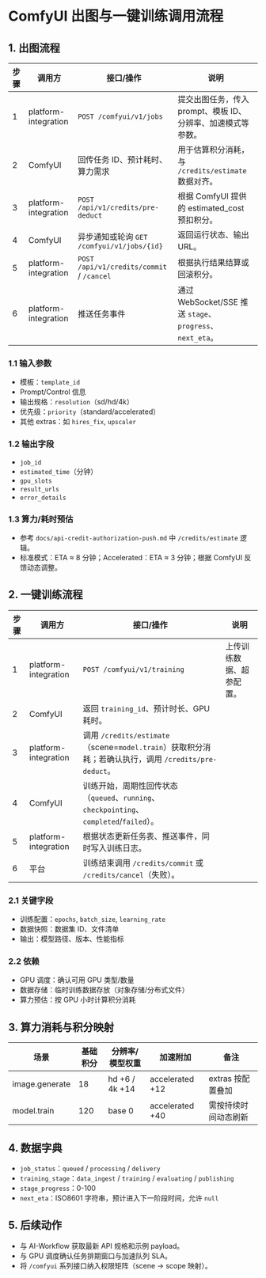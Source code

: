 ﻿# ComfyUI 出图与一键训练调用流程

## 1. 出图流程
| 步骤 | 调用方 | 接口/操作 | 说明 |
| ---- | ------ | --------- | ---- |
| 1 | platform-integration | `POST /comfyui/v1/jobs` | 提交出图任务，传入 prompt、模板 ID、分辨率、加速模式等参数。|
| 2 | ComfyUI | 回传任务 ID、预计耗时、算力需求 | 用于估算积分消耗，与 `/credits/estimate` 数据对齐。|
| 3 | platform-integration | `POST /api/v1/credits/pre-deduct` | 根据 ComfyUI 提供的 estimated_cost 预扣积分。|
| 4 | ComfyUI | 异步通知或轮询 `GET /comfyui/v1/jobs/{id}` | 返回运行状态、输出 URL。|
| 5 | platform-integration | `POST /api/v1/credits/commit` / `/cancel` | 根据执行结果结算或回滚积分。|
| 6 | platform-integration | 推送任务事件 | 通过 WebSocket/SSE 推送 `stage`、`progress`、`next_eta`。|

### 1.1 输入参数
- 模板：`template_id`
- Prompt/Control 信息
- 输出规格：`resolution`（sd/hd/4k）
- 优先级：`priority`（standard/accelerated）
- 其他 extras：如 `hires_fix`, `upscaler`

### 1.2 输出字段
- `job_id`
- `estimated_time`（分钟）
- `gpu_slots`
- `result_urls`
- `error_details`

### 1.3 算力/耗时预估
- 参考 `docs/api-credit-authorization-push.md` 中 `/credits/estimate` 逻辑。
- 标准模式：ETA ≈ 8 分钟；Accelerated：ETA ≈ 3 分钟；根据 ComfyUI 反馈动态调整。

## 2. 一键训练流程
| 步骤 | 调用方 | 接口/操作 | 说明 |
| ---- | ------ | --------- | ---- |
| 1 | platform-integration | `POST /comfyui/v1/training` | 上传训练数据、超参配置。|
| 2 | ComfyUI | 返回 `training_id`、预计时长、GPU 耗时。|
| 3 | platform-integration | 调用 `/credits/estimate`（scene=`model.train`）获取积分消耗；若确认执行，调用 `/credits/pre-deduct`。|
| 4 | ComfyUI | 训练开始，周期性回传状态（`queued`、`running`、`checkpointing`、`completed`/`failed`）。|
| 5 | platform-integration | 根据状态更新任务表、推送事件，同时写入训练日志。|
| 6 | 平台 | 训练结束调用 `/credits/commit` 或 `/credits/cancel`（失败）。|

### 2.1 关键字段
- 训练配置：`epochs`, `batch_size`, `learning_rate`
- 数据快照：数据集 ID、文件清单
- 输出：模型路径、版本、性能指标

### 2.2 依赖
- GPU 调度：确认可用 GPU 类型/数量
- 数据存储：临时训练数据存放（对象存储/分布式文件）
- 算力预估：按 GPU 小时计算积分消耗

## 3. 算力消耗与积分映射
| 场景 | 基础积分 | 分辨率/模型权重 | 加速附加 | 备注 |
| ---- | -------- | ---------------- | -------- | ---- |
| image.generate | 18 | hd +6 / 4k +14 | accelerated +12 | extras 按配置叠加 |
| model.train | 120 | base 0 | accelerated +40 | 需按持续时间动态刷新 |

## 4. 数据字典
- `job_status`：`queued` / `processing` / `delivery`
- `training_stage`：`data_ingest` / `training` / `evaluating` / `publishing`
- `stage_progress`：0-100
- `next_eta`：ISO8601 字符串，预计进入下一阶段时间，允许 `null`

## 5. 后续动作
- 与 AI-Workflow 获取最新 API 规格和示例 payload。
- 与 GPU 调度确认任务排期窗口与加速队列 SLA。
- 将 `/comfyui` 系列接口纳入权限矩阵（scene -> scope 映射）。
